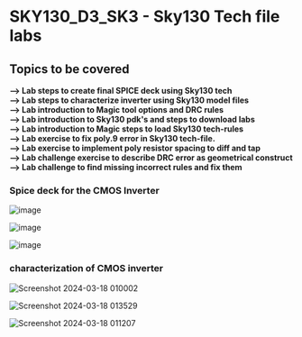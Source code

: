#  SKY130_D3_SK3 - Sky130 Tech file labs
##  Topics to be covered
**--> Lab steps to create final SPICE deck using Sky130 tech**   
**--> Lab steps to characterize inverter using Sky130 model files**  
**--> Lab introduction to Magic tool options and DRC rules**    
**--> Lab introduction to Sky130 pdk's and steps to download labs**    
**--> Lab introduction to Magic steps to load Sky130 tech-rules**    
**--> Lab exercise to fix poly.9 error in Sky130 tech-file.**    
**--> Lab exercise to implement poly resistor spacing to diff and tap**   
**--> Lab challenge exercise to describe DRC error as geometrical construct** 
**--> Lab challenge to find missing incorrect rules and fix them**


### Spice deck for the CMOS Inverter

![image](https://github.com/Gayathri4801/NASSCOM-VSD-IAT/assets/163323618/597e0aa5-335c-4429-bb65-fcb0931e0553)

![image](https://github.com/Gayathri4801/NASSCOM-VSD-IAT/assets/163323618/ccd1a8e1-897e-4b1e-811d-9c1ac5a8251b)

![image](https://github.com/Gayathri4801/NASSCOM-VSD-IAT/assets/163323618/19be848a-276c-4b2d-8f63-5010d24db2eb)

### characterization of CMOS inverter

![Screenshot 2024-03-18 010002](https://github.com/Gayathri4801/NASSCOM-VSD-IAT/assets/163323618/eff93521-dfde-410a-bbb4-d8bf0881cdc2)

![Screenshot 2024-03-18 013529](https://github.com/Gayathri4801/NASSCOM-VSD-IAT/assets/163323618/cdf88e88-8480-42a0-9a90-384014b1910f)

![Screenshot 2024-03-18 011207](https://github.com/Gayathri4801/NASSCOM-VSD-IAT/assets/163323618/2995edeb-0a73-41d8-9d94-ccf97f43bb31)


